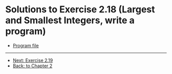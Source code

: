 # Solutions to Exercise 2.18 (Largest and Smallest Integers, write a program)

-   [Program file](e02_18.cpp)

---

-   [Next: Exercise 2.19](02_19.md)
-   [Back: to Chapter 2](README.md)
